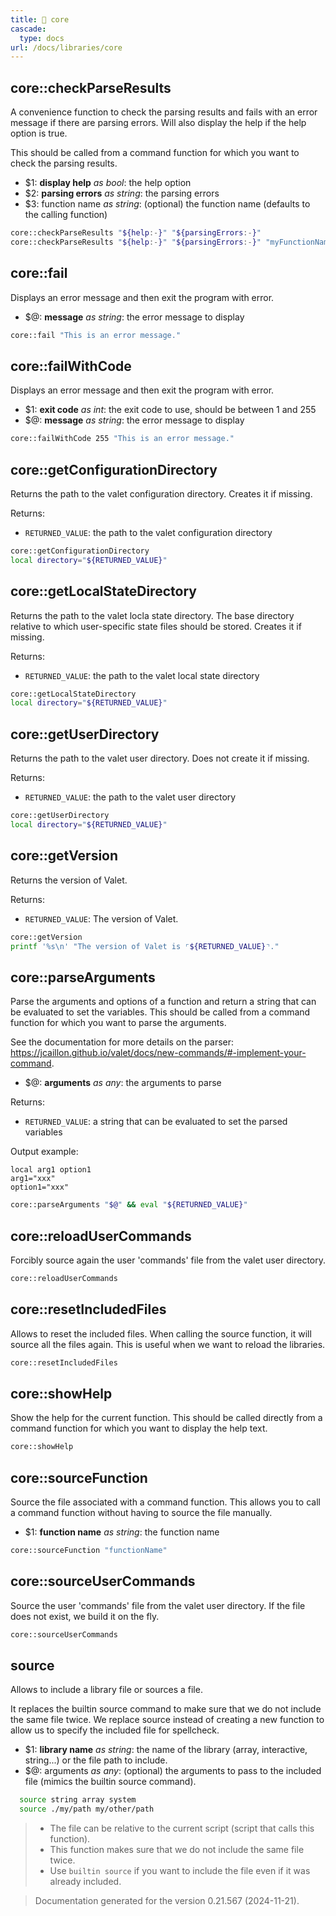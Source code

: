 ```yaml
---
title: 📂 core
cascade:
  type: docs
url: /docs/libraries/core
---
```


## core::checkParseResults

A convenience function to check the parsing results and fails with an error message if there are
parsing errors.
Will also display the help if the help option is true.

This should be called from a command function for which you want to check the parsing results.

- $1: **display help** _as bool_:
      the help option
- $2: **parsing errors** _as string_:
      the parsing errors
- $3: function name _as string_:
      (optional) the function name
      (defaults to the calling function)

```bash
core::checkParseResults "${help:-}" "${parsingErrors:-}"
core::checkParseResults "${help:-}" "${parsingErrors:-}" "myFunctionName"
```


## core::fail

Displays an error message and then exit the program with error.

- $@: **message** _as string_:
      the error message to display

```bash
core::fail "This is an error message."
```


## core::failWithCode

Displays an error message and then exit the program with error.

- $1: **exit code** _as int_:
      the exit code to use, should be between 1 and 255
- $@: **message** _as string_:
      the error message to display

```bash
core::failWithCode 255 "This is an error message."
```


## core::getConfigurationDirectory

Returns the path to the valet configuration directory.
Creates it if missing.

Returns:

- `RETURNED_VALUE`: the path to the valet configuration directory

```bash
core::getConfigurationDirectory
local directory="${RETURNED_VALUE}"
```


## core::getLocalStateDirectory

Returns the path to the valet locla state directory.
The base directory relative to which user-specific state files should be stored.
Creates it if missing.

Returns:

- `RETURNED_VALUE`: the path to the valet local state directory

```bash
core::getLocalStateDirectory
local directory="${RETURNED_VALUE}"
```


## core::getUserDirectory

Returns the path to the valet user directory.
Does not create it if missing.

Returns:

- `RETURNED_VALUE`: the path to the valet user directory

```bash
core::getUserDirectory
local directory="${RETURNED_VALUE}"
```


## core::getVersion

Returns the version of Valet.

Returns:

- `RETURNED_VALUE`: The version of Valet.

```bash
core::getVersion
printf '%s\n' "The version of Valet is ⌜${RETURNED_VALUE}⌝."
```


## core::parseArguments

Parse the arguments and options of a function and return a string that can be evaluated to set the variables.
This should be called from a command function for which you want to parse the arguments.

See the documentation for more details on the parser: <https://jcaillon.github.io/valet/docs/new-commands/#-implement-your-command>.


- $@: **arguments** _as any_:
      the arguments to parse

Returns:

- `RETURNED_VALUE`: a string that can be evaluated to set the parsed variables

Output example:

```
local arg1 option1
arg1="xxx"
option1="xxx"
```

```bash
core::parseArguments "$@" && eval "${RETURNED_VALUE}"
```


## core::reloadUserCommands

Forcibly source again the user 'commands' file from the valet user directory.

```bash
core::reloadUserCommands
```


## core::resetIncludedFiles

Allows to reset the included files.
When calling the source function, it will source all the files again.
This is useful when we want to reload the libraries.

```bash
core::resetIncludedFiles
```


## core::showHelp

Show the help for the current function.
This should be called directly from a command function for which you want to display the help text.

```bash
core::showHelp
```


## core::sourceFunction

Source the file associated with a command function.
This allows you to call a command function without having to source the file manually.

- $1: **function name** _as string_:
      the function name

```bash
core::sourceFunction "functionName"
```


## core::sourceUserCommands

Source the user 'commands' file from the valet user directory.
If the file does not exist, we build it on the fly.

```bash
core::sourceUserCommands
```


## source

Allows to include a library file or sources a file.

It replaces the builtin source command to make sure that we do not include the same file twice.
We replace source instead of creating a new function to allow us to
specify the included file for spellcheck.

- $1: **library name** _as string_:
      the name of the library (array, interactive, string...) or the file path to include.
- $@: arguments _as any_:
      (optional) the arguments to pass to the included file (mimics the builtin source command).

```bash
  source string array system
  source ./my/path my/other/path
```

> - The file can be relative to the current script (script that calls this function).
> - This function makes sure that we do not include the same file twice.
> - Use `builtin source` if you want to include the file even if it was already included.




> Documentation generated for the version 0.21.567 (2024-11-21).
